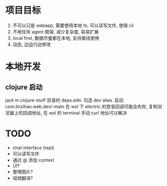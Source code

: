 # 项目目标
1. 不可以只是 webapp, 需要使用本地 fs, 可以读写文件, 使用 cli
2. 不用任何 agent 框架, 减少复杂度, 容易扩展
3. local first, 数据尽量都在本地, 支持离线使用
4. 动态, 边运行边修改

# 本地开发
## clojure 启动
jack in clojure-stuff 目录的 deps.edn.
勾选 dev alias.
启动 com.linzihao.web.dev/-main
在 wsl 下 electric 的登录回调可能会失败, 复制浏览器上的回调地址, 在 wsl 的 terminal 手动 curl 地址可以解决

# TODO
- chat interface (repl)
- 可以读写文件
- 通过 @ 添加 context
- UI?
- 整理图片?
- 视频翻译?
